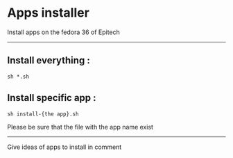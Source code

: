 # Apps installer
Install apps on the fedora 36 of Epitech

---

## Install everything :

    sh *.sh

## Install specific app :

    sh install-{the app}.sh

Please be sure that the file with the app name exist

---

Give ideas of apps to install in comment
